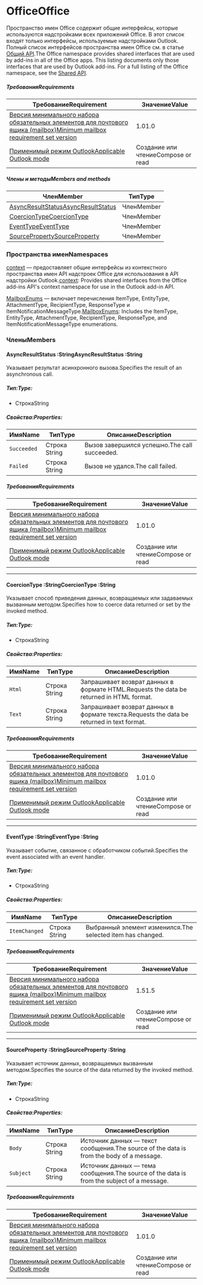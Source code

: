  

# <a name="office"></a><span data-ttu-id="c046f-101">Office</span><span class="sxs-lookup"><span data-stu-id="c046f-101">Office</span></span>

<span data-ttu-id="c046f-p101">Пространство имен Office содержит общие интерфейсы, которые используются надстройками всех приложений Office. В этот список входят только интерфейсы, используемые надстройками Outlook. Полный список интерфейсов пространства имен Office см. в статье [Общий API](/javascript/api/office).</span><span class="sxs-lookup"><span data-stu-id="c046f-p101">The Office namespace provides shared interfaces that are used by add-ins in all of the Office apps. This listing documents only those interfaces that are used by Outlook add-ins. For a full listing of the Office namespace, see the [Shared API](/javascript/api/office).</span></span>

##### <a name="requirements"></a><span data-ttu-id="c046f-104">Требования</span><span class="sxs-lookup"><span data-stu-id="c046f-104">Requirements</span></span>

|<span data-ttu-id="c046f-105">Требование</span><span class="sxs-lookup"><span data-stu-id="c046f-105">Requirement</span></span>| <span data-ttu-id="c046f-106">Значение</span><span class="sxs-lookup"><span data-stu-id="c046f-106">Value</span></span>|
|---|---|
|[<span data-ttu-id="c046f-107">Версия минимального набора обязательных элементов для почтового ящика (mailbox)</span><span class="sxs-lookup"><span data-stu-id="c046f-107">Minimum mailbox requirement set version</span></span>](/office/dev/add-ins/reference/requirement-sets/outlook-api-requirement-sets)| <span data-ttu-id="c046f-108">1.0</span><span class="sxs-lookup"><span data-stu-id="c046f-108">1.0</span></span>|
|[<span data-ttu-id="c046f-109">Применимый режим Outlook</span><span class="sxs-lookup"><span data-stu-id="c046f-109">Applicable Outlook mode</span></span>](https://docs.microsoft.com/outlook/add-ins/#extension-points)| <span data-ttu-id="c046f-110">Cоздание или чтение</span><span class="sxs-lookup"><span data-stu-id="c046f-110">Compose or read</span></span>|

##### <a name="members-and-methods"></a><span data-ttu-id="c046f-111">Члены и методы</span><span class="sxs-lookup"><span data-stu-id="c046f-111">Members and methods</span></span>

| <span data-ttu-id="c046f-112">Член</span><span class="sxs-lookup"><span data-stu-id="c046f-112">Member</span></span> | <span data-ttu-id="c046f-113">Тип</span><span class="sxs-lookup"><span data-stu-id="c046f-113">Type</span></span> |
|--------|------|
| [<span data-ttu-id="c046f-114">AsyncResultStatus</span><span class="sxs-lookup"><span data-stu-id="c046f-114">AsyncResultStatus</span></span>](#asyncresultstatus-string) | <span data-ttu-id="c046f-115">Член</span><span class="sxs-lookup"><span data-stu-id="c046f-115">Member</span></span> |
| [<span data-ttu-id="c046f-116">CoercionType</span><span class="sxs-lookup"><span data-stu-id="c046f-116">CoercionType</span></span>](#coerciontype-string) | <span data-ttu-id="c046f-117">Член</span><span class="sxs-lookup"><span data-stu-id="c046f-117">Member</span></span> |
| [<span data-ttu-id="c046f-118">EventType</span><span class="sxs-lookup"><span data-stu-id="c046f-118">EventType</span></span>](#eventtype-string) | <span data-ttu-id="c046f-119">Член</span><span class="sxs-lookup"><span data-stu-id="c046f-119">Member</span></span> |
| [<span data-ttu-id="c046f-120">SourceProperty</span><span class="sxs-lookup"><span data-stu-id="c046f-120">SourceProperty</span></span>](#sourceproperty-string) | <span data-ttu-id="c046f-121">Член</span><span class="sxs-lookup"><span data-stu-id="c046f-121">Member</span></span> |

### <a name="namespaces"></a><span data-ttu-id="c046f-122">Пространства имен</span><span class="sxs-lookup"><span data-stu-id="c046f-122">Namespaces</span></span>

<span data-ttu-id="c046f-123">[context](office.context.md) — предоставляет общие интерфейсы из контекстного пространства имен API надстроек Office для использования в API надстройки Outlook.</span><span class="sxs-lookup"><span data-stu-id="c046f-123">[context](office.context.md): Provides shared interfaces from the Office add-ins API's context namespace for use in the Outlook add-in API.</span></span>

<span data-ttu-id="c046f-124">[MailboxEnums](/javascript/api/outlook/office.mailboxenums.attachmenttype) — включает перечисления ItemType, EntityType, AttachmentType, RecipientType, ResponseType и ItemNotificationMessageType.</span><span class="sxs-lookup"><span data-stu-id="c046f-124">[MailboxEnums](/javascript/api/outlook/office.mailboxenums.attachmenttype): Includes the ItemType, EntityType, AttachmentType, RecipientType, ResponseType, and ItemNotificationMessageType enumerations.</span></span>

### <a name="members"></a><span data-ttu-id="c046f-125">Члены</span><span class="sxs-lookup"><span data-stu-id="c046f-125">Members</span></span>

####  <a name="asyncresultstatus-string"></a><span data-ttu-id="c046f-126">AsyncResultStatus :String</span><span class="sxs-lookup"><span data-stu-id="c046f-126">AsyncResultStatus :String</span></span>

<span data-ttu-id="c046f-127">Указывает результат асинхронного вызова.</span><span class="sxs-lookup"><span data-stu-id="c046f-127">Specifies the result of an asynchronous call.</span></span>

##### <a name="type"></a><span data-ttu-id="c046f-128">Тип:</span><span class="sxs-lookup"><span data-stu-id="c046f-128">Type:</span></span>

*   <span data-ttu-id="c046f-129">Строка​</span><span class="sxs-lookup"><span data-stu-id="c046f-129">String</span></span>

##### <a name="properties"></a><span data-ttu-id="c046f-130">Свойства:</span><span class="sxs-lookup"><span data-stu-id="c046f-130">Properties:</span></span>

|<span data-ttu-id="c046f-131">Имя</span><span class="sxs-lookup"><span data-stu-id="c046f-131">Name</span></span>| <span data-ttu-id="c046f-132">Тип</span><span class="sxs-lookup"><span data-stu-id="c046f-132">Type</span></span>| <span data-ttu-id="c046f-133">Описание</span><span class="sxs-lookup"><span data-stu-id="c046f-133">Description</span></span>|
|---|---|---|
|`Succeeded`| <span data-ttu-id="c046f-134">Строка​</span><span class="sxs-lookup"><span data-stu-id="c046f-134">String</span></span>|<span data-ttu-id="c046f-135">Вызов завершился успешно.</span><span class="sxs-lookup"><span data-stu-id="c046f-135">The call succeeded.</span></span>|
|`Failed`| <span data-ttu-id="c046f-136">Строка​</span><span class="sxs-lookup"><span data-stu-id="c046f-136">String</span></span>|<span data-ttu-id="c046f-137">Вызов не удался.</span><span class="sxs-lookup"><span data-stu-id="c046f-137">The call failed.</span></span>|

##### <a name="requirements"></a><span data-ttu-id="c046f-138">Требования</span><span class="sxs-lookup"><span data-stu-id="c046f-138">Requirements</span></span>

|<span data-ttu-id="c046f-139">Требование</span><span class="sxs-lookup"><span data-stu-id="c046f-139">Requirement</span></span>| <span data-ttu-id="c046f-140">Значение</span><span class="sxs-lookup"><span data-stu-id="c046f-140">Value</span></span>|
|---|---|
|[<span data-ttu-id="c046f-141">Версия минимального набора обязательных элементов для почтового ящика (mailbox)</span><span class="sxs-lookup"><span data-stu-id="c046f-141">Minimum mailbox requirement set version</span></span>](/office/dev/add-ins/reference/requirement-sets/outlook-api-requirement-sets)| <span data-ttu-id="c046f-142">1.0</span><span class="sxs-lookup"><span data-stu-id="c046f-142">1.0</span></span>|
|[<span data-ttu-id="c046f-143">Применимый режим Outlook</span><span class="sxs-lookup"><span data-stu-id="c046f-143">Applicable Outlook mode</span></span>](https://docs.microsoft.com/outlook/add-ins/#extension-points)| <span data-ttu-id="c046f-144">Cоздание или чтение</span><span class="sxs-lookup"><span data-stu-id="c046f-144">Compose or read</span></span>|

---

####  <a name="coerciontype-string"></a><span data-ttu-id="c046f-145">CoercionType :String</span><span class="sxs-lookup"><span data-stu-id="c046f-145">CoercionType :String</span></span>

<span data-ttu-id="c046f-146">Указывает способ приведения данных, возвращаемых или задаваемых вызванным методом.</span><span class="sxs-lookup"><span data-stu-id="c046f-146">Specifies how to coerce data returned or set by the invoked method.</span></span>

##### <a name="type"></a><span data-ttu-id="c046f-147">Тип:</span><span class="sxs-lookup"><span data-stu-id="c046f-147">Type:</span></span>

*   <span data-ttu-id="c046f-148">Строка​</span><span class="sxs-lookup"><span data-stu-id="c046f-148">String</span></span>

##### <a name="properties"></a><span data-ttu-id="c046f-149">Свойства:</span><span class="sxs-lookup"><span data-stu-id="c046f-149">Properties:</span></span>

|<span data-ttu-id="c046f-150">Имя</span><span class="sxs-lookup"><span data-stu-id="c046f-150">Name</span></span>| <span data-ttu-id="c046f-151">Тип</span><span class="sxs-lookup"><span data-stu-id="c046f-151">Type</span></span>| <span data-ttu-id="c046f-152">Описание</span><span class="sxs-lookup"><span data-stu-id="c046f-152">Description</span></span>|
|---|---|---|
|`Html`| <span data-ttu-id="c046f-153">Строка​</span><span class="sxs-lookup"><span data-stu-id="c046f-153">String</span></span>|<span data-ttu-id="c046f-154">Запрашивает возврат данных в формате HTML.</span><span class="sxs-lookup"><span data-stu-id="c046f-154">Requests the data be returned in HTML format.</span></span>|
|`Text`| <span data-ttu-id="c046f-155">Строка​</span><span class="sxs-lookup"><span data-stu-id="c046f-155">String</span></span>|<span data-ttu-id="c046f-156">Запрашивает возврат данных в формате текста.</span><span class="sxs-lookup"><span data-stu-id="c046f-156">Requests the data be returned in text format.</span></span>|

##### <a name="requirements"></a><span data-ttu-id="c046f-157">Требования</span><span class="sxs-lookup"><span data-stu-id="c046f-157">Requirements</span></span>

|<span data-ttu-id="c046f-158">Требование</span><span class="sxs-lookup"><span data-stu-id="c046f-158">Requirement</span></span>| <span data-ttu-id="c046f-159">Значение</span><span class="sxs-lookup"><span data-stu-id="c046f-159">Value</span></span>|
|---|---|
|[<span data-ttu-id="c046f-160">Версия минимального набора обязательных элементов для почтового ящика (mailbox)</span><span class="sxs-lookup"><span data-stu-id="c046f-160">Minimum mailbox requirement set version</span></span>](/office/dev/add-ins/reference/requirement-sets/outlook-api-requirement-sets)| <span data-ttu-id="c046f-161">1.0</span><span class="sxs-lookup"><span data-stu-id="c046f-161">1.0</span></span>|
|[<span data-ttu-id="c046f-162">Применимый режим Outlook</span><span class="sxs-lookup"><span data-stu-id="c046f-162">Applicable Outlook mode</span></span>](https://docs.microsoft.com/outlook/add-ins/#extension-points)| <span data-ttu-id="c046f-163">Cоздание или чтение</span><span class="sxs-lookup"><span data-stu-id="c046f-163">Compose or read</span></span>|

---

####  <a name="eventtype-string"></a><span data-ttu-id="c046f-164">EventType :String</span><span class="sxs-lookup"><span data-stu-id="c046f-164">EventType :String</span></span>

<span data-ttu-id="c046f-165">Указывает событие, связанное с обработчиком событий.</span><span class="sxs-lookup"><span data-stu-id="c046f-165">Specifies the event associated with an event handler.</span></span>

##### <a name="type"></a><span data-ttu-id="c046f-166">Тип:</span><span class="sxs-lookup"><span data-stu-id="c046f-166">Type:</span></span>

*   <span data-ttu-id="c046f-167">Строка​</span><span class="sxs-lookup"><span data-stu-id="c046f-167">String</span></span>

##### <a name="properties"></a><span data-ttu-id="c046f-168">Свойства:</span><span class="sxs-lookup"><span data-stu-id="c046f-168">Properties:</span></span>

| <span data-ttu-id="c046f-169">Имя</span><span class="sxs-lookup"><span data-stu-id="c046f-169">Name</span></span> | <span data-ttu-id="c046f-170">Тип</span><span class="sxs-lookup"><span data-stu-id="c046f-170">Type</span></span> | <span data-ttu-id="c046f-171">Описание</span><span class="sxs-lookup"><span data-stu-id="c046f-171">Description</span></span> |
|---|---|---|
|`ItemChanged`| <span data-ttu-id="c046f-172">Строка​</span><span class="sxs-lookup"><span data-stu-id="c046f-172">String</span></span> | <span data-ttu-id="c046f-173">Выбранный элемент изменился.</span><span class="sxs-lookup"><span data-stu-id="c046f-173">The selected item has changed.</span></span> |

##### <a name="requirements"></a><span data-ttu-id="c046f-174">Требования</span><span class="sxs-lookup"><span data-stu-id="c046f-174">Requirements</span></span>

|<span data-ttu-id="c046f-175">Требование</span><span class="sxs-lookup"><span data-stu-id="c046f-175">Requirement</span></span>| <span data-ttu-id="c046f-176">Значение</span><span class="sxs-lookup"><span data-stu-id="c046f-176">Value</span></span>|
|---|---|
|[<span data-ttu-id="c046f-177">Версия минимального набора обязательных элементов для почтового ящика (mailbox)</span><span class="sxs-lookup"><span data-stu-id="c046f-177">Minimum mailbox requirement set version</span></span>](/office/dev/add-ins/reference/requirement-sets/outlook-api-requirement-sets)| <span data-ttu-id="c046f-178">1.5</span><span class="sxs-lookup"><span data-stu-id="c046f-178">1.5</span></span> |
|[<span data-ttu-id="c046f-179">Применимый режим Outlook</span><span class="sxs-lookup"><span data-stu-id="c046f-179">Applicable Outlook mode</span></span>](https://docs.microsoft.com/outlook/add-ins/#extension-points)| <span data-ttu-id="c046f-180">Cоздание или чтение</span><span class="sxs-lookup"><span data-stu-id="c046f-180">Compose or read</span></span> |

---

####  <a name="sourceproperty-string"></a><span data-ttu-id="c046f-181">SourceProperty :String</span><span class="sxs-lookup"><span data-stu-id="c046f-181">SourceProperty :String</span></span>

<span data-ttu-id="c046f-182">Указывает источник данных, возвращаемых вызванным методом.</span><span class="sxs-lookup"><span data-stu-id="c046f-182">Specifies the source of the data returned by the invoked method.</span></span>

##### <a name="type"></a><span data-ttu-id="c046f-183">Тип:</span><span class="sxs-lookup"><span data-stu-id="c046f-183">Type:</span></span>

*   <span data-ttu-id="c046f-184">Строка​</span><span class="sxs-lookup"><span data-stu-id="c046f-184">String</span></span>

##### <a name="properties"></a><span data-ttu-id="c046f-185">Свойства:</span><span class="sxs-lookup"><span data-stu-id="c046f-185">Properties:</span></span>

|<span data-ttu-id="c046f-186">Имя</span><span class="sxs-lookup"><span data-stu-id="c046f-186">Name</span></span>| <span data-ttu-id="c046f-187">Тип</span><span class="sxs-lookup"><span data-stu-id="c046f-187">Type</span></span>| <span data-ttu-id="c046f-188">Описание</span><span class="sxs-lookup"><span data-stu-id="c046f-188">Description</span></span>|
|---|---|---|
|`Body`| <span data-ttu-id="c046f-189">Строка​</span><span class="sxs-lookup"><span data-stu-id="c046f-189">String</span></span>|<span data-ttu-id="c046f-190">Источник данных — текст сообщения.</span><span class="sxs-lookup"><span data-stu-id="c046f-190">The source of the data is from the body of a message.</span></span>|
|`Subject`| <span data-ttu-id="c046f-191">Строка​</span><span class="sxs-lookup"><span data-stu-id="c046f-191">String</span></span>|<span data-ttu-id="c046f-192">Источник данных — тема сообщения.</span><span class="sxs-lookup"><span data-stu-id="c046f-192">The source of the data is from the subject of a message.</span></span>|

##### <a name="requirements"></a><span data-ttu-id="c046f-193">Требования</span><span class="sxs-lookup"><span data-stu-id="c046f-193">Requirements</span></span>

|<span data-ttu-id="c046f-194">Требование</span><span class="sxs-lookup"><span data-stu-id="c046f-194">Requirement</span></span>| <span data-ttu-id="c046f-195">Значение</span><span class="sxs-lookup"><span data-stu-id="c046f-195">Value</span></span>|
|---|---|
|[<span data-ttu-id="c046f-196">Версия минимального набора обязательных элементов для почтового ящика (mailbox)</span><span class="sxs-lookup"><span data-stu-id="c046f-196">Minimum mailbox requirement set version</span></span>](/office/dev/add-ins/reference/requirement-sets/outlook-api-requirement-sets)| <span data-ttu-id="c046f-197">1.0</span><span class="sxs-lookup"><span data-stu-id="c046f-197">1.0</span></span>|
|[<span data-ttu-id="c046f-198">Применимый режим Outlook</span><span class="sxs-lookup"><span data-stu-id="c046f-198">Applicable Outlook mode</span></span>](https://docs.microsoft.com/outlook/add-ins/#extension-points)| <span data-ttu-id="c046f-199">Cоздание или чтение</span><span class="sxs-lookup"><span data-stu-id="c046f-199">Compose or read</span></span>|